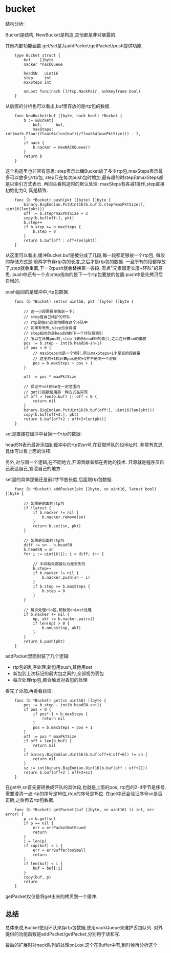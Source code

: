 # bucket

结构分析:

Bucket是结构, NewBucket是构造,其他都是非对暴露的.

其他内部功能函数 get/set是为addPacket/getPacket/push提供功能.

		type Bucket struct {
			buf    []byte
			nacker *nackQueue

			headSN   uint16
			step     int
			maxSteps int

			onLost func(nack []rtcp.NackPair, askKeyframe bool)
		}

从后面的分析也可以看出,buf里存放的是rtp包的数据.

		func NewBucket(buf []byte, nack bool) *Bucket {
			b := &Bucket{
				buf:      buf,
				maxSteps: int(math.Floor(float64(len(buf))/float64(maxPktSize))) - 1,
			}
			if nack {
				b.nacker = newNACKQueue()
			}
			return b
		}

这个构造里也非常有意思:
step表示此桶Bucket放了多少rtp包,maxSteps表示最多可以放多少rtp包,
step只在每次push包时增加,最有趣的时step和maxSteps都是以索引方式表示.
再回头看构造时的默认处理: maxSteps有各减1操作,step直接初始化为0,
真是精致.

		func (b *Bucket) push(pkt []byte) []byte {
			binary.BigEndian.PutUint16(b.buf[b.step*maxPktSize:], uint16(len(pkt)))
			off := b.step*maxPktSize + 2
			copy(b.buf[off:], pkt)
			b.step++
			if b.step >= b.maxSteps {
				b.step = 0
			}
			return b.buf[off : off+len(pkt)]
		}

从这里可以看出,缓冲Bucket.buf是被分成了几段,每一段都足够放一个rtp包,
每段的存储方式是:前两字节存rtp包的长度,之后才是rtp包的数据.
一旦所有的段都存放了,step就会重置,下一次push就会替换第一各段.
有点"元素固定长度+环队"的意思.
push中还有一个点:step指向的是下一个rtp包要放的位置:push中是先拷贝后自增的.

push返回的是缓冲中,rtp包数据.

		func (b *Bucket) set(sn uint16, pkt []byte) []byte {

			// 这一小段需要单独说一下:
			// step是自己维护的环队
			// rtp是按sn连续地摆在这个环队中
			// 如果有丢失,step也会自增
			// step指向的是headSN的下一个环队段索引
			// 所以在计算pos时,step-1表示headSN的索引,之后在计算sn的偏移
			pos := b.step - int(b.headSN-sn+1)
			if pos < 0 {
				// maxSteps也是一个索引,所以maxSteps+1才是真的段数量
				// 这里的+1和计算pos是的+1并不是同一个逻辑
				pos = b.maxSteps + pos + 1
			}

			off := pos * maxPktSize

			// 保证不set的sn在一定范围内
			// get()函数使用另一种方式在实现
			if off > len(b.buf) || off < 0 {
				return nil
			}
			binary.BigEndian.PutUint16(b.buf[off:], uint16(len(pkt)))
			copy(b.buf[off+2:], pkt)
			return b.buf[off+2 : off+2+len(pkt)]
		}

set是直接在缓冲中替换一个rtp的数据:

headSN表示最近添加到缓冲中的rtp包sn号,在获取环队的段地址时,
非常有意思,具体可以看上面的注释.

另外,对与同一个逻辑,在不同地方,开源贡献者都在秀她的技术.
开源就是程序员自己表达自己,宣泄自己的地方.

set里的具体逻辑还是前2字节放长度,后面跟rtp包数据.

		func (b *Bucket) addPacket(pkt []byte, sn uint16, latest bool) []byte {

			// 如果是前面的rtp包
			if !latest {
				if b.nacker != nil {
					b.nacker.remove(sn)
				}
				return b.set(sn, pkt)
			}

			// 如果是后面的rtp包
			diff := sn - b.headSN
			b.headSN = sn
			for i := uint16(1); i < diff; i++ {

				// 中间缺失都被认为是丢失的
				b.step++
				if b.nacker != nil {
					b.nacker.push(sn - i)
				}
				if b.step >= b.maxSteps {
					b.step = 0
				}
			}

			// 每次处理rtp包,都触发onLost处理
			if b.nacker != nil {
				np, akf := b.nacker.pairs()
				if len(np) > 0 {
					b.onLost(np, akf)
				}
			}
			return b.push(pkt)
		}

addPacket里面封装了几个逻辑:

- rtp包的乱序处理,新包用push,其他用set
- 新包到上次标记的最大包之间的,全部视为丢包
- 每次处理rtp包,都会触发对丢包的处理

看完了添加,再看看获取:

		func (b *Bucket) get(sn uint16) []byte {
			pos := b.step - int(b.headSN-sn+1)
			if pos < 0 {
				if pos*-1 > b.maxSteps {
					return nil
				}
				pos = b.maxSteps + pos + 1
			}
			off := pos * maxPktSize
			if off > len(b.buf) {
				return nil
			}
			if binary.BigEndian.Uint16(b.buf[off+4:off+6]) != sn {
				return nil
			}
			sz := int(binary.BigEndian.Uint16(b.buf[off : off+2]))
			return b.buf[off+2 : off+2+sz]
		}

在get中,sn首先要转换成环队的具体段,也就是上面的pos,
rtp包的2-4字节是序号.需要澄清一点:rtp的序号是16位,rtcp的序号是15位.
在get中还会验证序号sn是否正确,之后再去rtp包数据.

		func (b *Bucket) getPacket(buf []byte, sn uint16) (i int, err error) {
			p := b.get(sn)
			if p == nil {
				err = errPacketNotFound
				return
			}
			i = len(p)
			if cap(buf) < i {
				err = errBufferTooSmall
				return
			}
			if len(buf) < i {
				buf = buf[:i]
			}
			copy(buf, p)
			return
		}

getPacket仅仅是将get出来的拷贝到一个缓冲.

## 总结

总体来说,Bucket使用环队来存rtp包数据,使用nackQueue来维护丢包队列.
对外提供的功能函数是addPacket/getPacket,分别用于读和写.

最后的扩展时对nack队列的处理onLost.这个在Buffer中有,到时候再分析这个.
